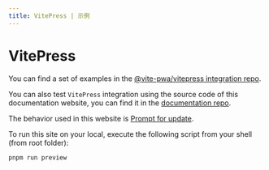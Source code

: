```yaml
---
title: VitePress | 示例
---
```


# VitePress

You can find a set of examples in the [@vite-pwa/vitepress integration repo](https://github.com/vite-pwa/vitepress/tree/main/examples).

You can also test `VitePress` integration using the source code of this documentation website, you can find it in the [documentation repo](https://github.com/vite-pwa/vite-pwa-docs).

The behavior used in this website is [Prompt for update](/guide/prompt-for-update).

To run this site on your local, execute the following script from your shell (from root folder):
```shell
pnpm run preview
```
